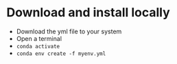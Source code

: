 # Download and install locally
- Download the yml file to your system
- Open a terminal
- `conda activate`
- `conda env create -f myenv.yml`
